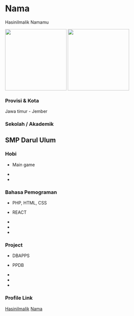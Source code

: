 # Nama
Hasinilmalik
Namamu

<img src="https://avatars.githubusercontent.com/u/48812665?v=4" width="200" height="200" align="center"/>
<img src="" width="200" height="200" align="center"/>

### Provisi & Kota
Jawa timur - Jember



### Sekolah / Akademik
SMP Darul Ulum
 -

### Hobi
- Main game

-
-

### Bahasa Pemograman
- PHP, HTML, CSS
- REACT

-
-
-

### Project
- DBAPPS
- PPDB

-
-
-

### Profile Link

[Hasinilmalik](https://github.com/hasinilmalik)
[Nama](https://github.com/usernamekamu)
